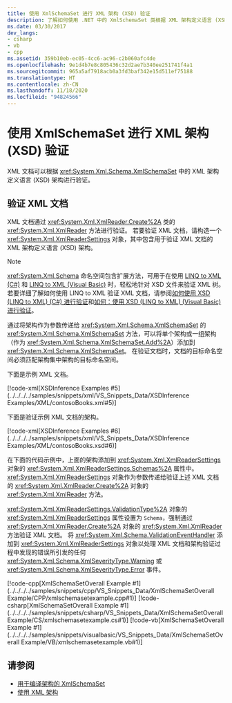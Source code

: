 ```yaml
---
title: 使用 XmlSchemaSet 进行 XML 架构 (XSD) 验证
description: 了解如何使用 .NET 中的 XmlSchemaSet 类根据 XML 架构定义语言 (XSD) 架构验证 XML 文档。
ms.date: 03/30/2017
dev_langs:
- csharp
- vb
- cpp
ms.assetid: 359b10eb-ec05-4cc6-ac96-c2b060afc4de
ms.openlocfilehash: 9e1d4b7e8c805436c32d2ae7b340ee251741f4a1
ms.sourcegitcommit: 965a5af7918acb0a3fd3baf342e15d511ef75188
ms.translationtype: HT
ms.contentlocale: zh-CN
ms.lasthandoff: 11/18/2020
ms.locfileid: "94824566"
---
```

# <a name="xml-schema-xsd-validation-with-xmlschemaset"></a>使用 XmlSchemaSet 进行 XML 架构 (XSD) 验证

XML 文档可以根据 <xref:System.Xml.Schema.XmlSchemaSet> 中的 XML 架构定义语言 (XSD) 架构进行验证。  
  
## <a name="validate-xml-documents"></a>验证 XML 文档  
 XML 文档通过 <xref:System.Xml.XmlReader.Create%2A> 类的 <xref:System.Xml.XmlReader> 方法进行验证。 若要验证 XML 文档，请构造一个 <xref:System.Xml.XmlReaderSettings> 对象，其中包含用于验证 XML 文档的 XML 架构定义语言 (XSD) 架构。  
  
> [!NOTE]
> <xref:System.Xml.Schema> 命名空间包含扩展方法，可用于在使用 [LINQ to XML (C#)](../../linq/linq-xml-overview.md) 和 [LINQ to XML (Visual Basic)](../../linq/linq-xml-overview.md) 时，轻松地针对 XSD 文件来验证 XML 树。 若要详细了解如何使用 LINQ to XML 验证 XML 文档，请参阅[如何使用 XSD (LINQ to XML) (C#) 进行验证](../../linq/validate-xsd.md)和[如何：使用 XSD (LINQ to XML) (Visual Basic) 进行验证](../../linq/validate-xsd.md)。
  
 通过将架构作为参数传递给 <xref:System.Xml.Schema.XmlSchemaSet> 的 <xref:System.Xml.Schema.XmlSchemaSet> 方法，可以将单个架构或一组架构（作为 <xref:System.Xml.Schema.XmlSchemaSet.Add%2A>）添加到 <xref:System.Xml.Schema.XmlSchemaSet>。 在验证文档时，文档的目标命名空间必须匹配架构集中架构的目标命名空间。  
  
 下面是示例 XML 文档。  
  
 [!code-xml[XSDInference Examples #5](../../../../samples/snippets/xml/VS_Snippets_Data/XSDInference Examples/XML/contosoBooks.xml#5)]  
  
 下面是验证示例 XML 文档的架构。  
  
 [!code-xml[XSDInference Examples #6](../../../../samples/snippets/xml/VS_Snippets_Data/XSDInference Examples/XML/contosoBooks.xsd#6)]  
  
 在下面的代码示例中，上面的架构添加到 <xref:System.Xml.XmlReaderSettings> 对象的 <xref:System.Xml.XmlReaderSettings.Schemas%2A> 属性中。 <xref:System.Xml.XmlReaderSettings> 对象作为参数传递给验证上述 XML 文档的 <xref:System.Xml.XmlReader.Create%2A> 对象的 <xref:System.Xml.XmlReader> 方法。  
  
 <xref:System.Xml.XmlReaderSettings.ValidationType%2A> 对象的 <xref:System.Xml.XmlReaderSettings> 属性设置为 `Schema`，强制通过 <xref:System.Xml.XmlReader.Create%2A> 对象的 <xref:System.Xml.XmlReader> 方法验证 XML 文档。 将 <xref:System.Xml.Schema.ValidationEventHandler> 添加到 <xref:System.Xml.XmlReaderSettings> 对象以处理 XML 文档和架构验证过程中发现的错误所引发的任何 <xref:System.Xml.Schema.XmlSeverityType.Warning> 或 <xref:System.Xml.Schema.XmlSeverityType.Error> 事件。  
  
 [!code-cpp[XmlSchemaSetOverall Example #1](../../../../samples/snippets/cpp/VS_Snippets_Data/XmlSchemaSetOverall Example/CPP/xmlschemasetexample.cpp#1)]
 [!code-csharp[XmlSchemaSetOverall Example #1](../../../../samples/snippets/csharp/VS_Snippets_Data/XmlSchemaSetOverall Example/CS/xmlschemasetexample.cs#1)]
 [!code-vb[XmlSchemaSetOverall Example #1](../../../../samples/snippets/visualbasic/VS_Snippets_Data/XmlSchemaSetOverall Example/VB/xmlschemasetexample.vb#1)]  
  
## <a name="see-also"></a>请参阅

- [用于编译架构的 XmlSchemaSet](xmlschemaset-for-schema-compilation.md)
- [使用 XML 架构](working-with-xml-schemas.md)
